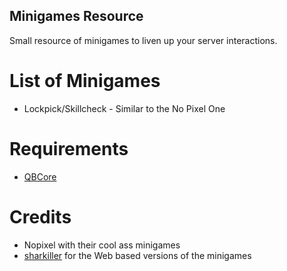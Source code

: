 ## Minigames Resource
Small resource of minigames to liven up your server interactions.


# List of Minigames
* Lockpick/Skillcheck - Similar to the No Pixel One

# Requirements
* [QBCore](https://github.com/qbcore-framework)

# Credits
* Nopixel with their cool ass minigames
* [sharkiller](https://github.com/sharkiller) for the Web based versions of the minigames